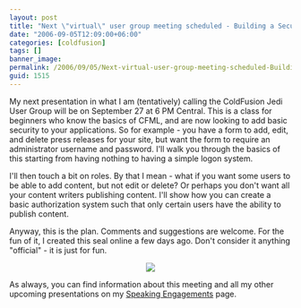 ```yaml
---
layout: post
title: "Next \"virtual\" user group meeting scheduled - Building a Security System"
date: "2006-09-05T12:09:00+06:00"
categories: [coldfusion]
tags: []
banner_image: 
permalink: /2006/09/05/Next-virtual-user-group-meeting-scheduled-Building-a-Security-System
guid: 1515
---
```


My next presentation in what I am (tentatively) calling the ColdFusion Jedi User Group will be on September 27 at 6 PM Central. This is a class for beginners who know the basics of CFML, and are now looking to add basic security to your applications. So for example - you have a form to add, edit, and delete press releases for your site, but want the form to require an administrator username and password. I'll walk you through the basics of this starting from having nothing to having a simple logon system. 

I'll then touch a bit on roles. By that I mean - what if you want some users to be able to add content, but not edit or delete? Or perhaps you don't want all your content writers publishing content. I'll show how you can create a basic authorization system such that only certain users have the ability to publish content.

Anyway, this is the plan. Comments and suggestions are welcome. For the fun of it, I created this seal online a few days ago. Don't consider it anything "official" - it is just for fun.

<p align="center">
<img src="http://ray.camdenfamily.com/images/seal.gif">
</p>

As always, you can find information about this meeting and all my other upcoming presentations on my <a href="http://ray.camdenfamily.com/speakingengagements.cfm">Speaking Engagements</a> page.